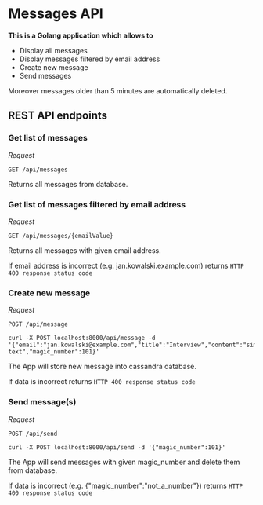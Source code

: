 # Messages API
**This is a Golang application which allows to**

* Display all messages
* Display messages filtered by email address
* Create new message
* Send messages

Moreover messages older than 5 minutes are automatically deleted.

## REST API endpoints

### Get list of messages
*Request*

`GET /api/messages`


Returns all messages from database.

### Get list of messages filtered by email address
*Request*

`GET /api/messages/{emailValue}`

Returns all messages with given email address.

If email address is incorrect (e.g. jan.kowalski.example.com) returns `HTTP 400 response status code`

### Create new message
*Request*

`POST /api/message`
```
curl -X POST localhost:8000/api/message -d '{"email":"jan.kowalski@example.com","title":"Interview","content":"simple text","magic_number":101}'
```

The App will store new message into cassandra database.

If data is incorrect returns `HTTP 400 response status code`

### Send message(s)
*Request*

`POST /api/send`
```
curl -X POST localhost:8000/api/send -d '{"magic_number":101}'
```

The App will send messages with given magic_number and delete them from database.

If data is incorrect (e.g. {"magic_number":"not_a_number"}) returns `HTTP 400 response status code`

